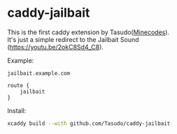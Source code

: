 # caddy-jailbait

This is the first caddy extension by Tasudo([Minecodes](https://github.com/Minecodes)).<br/>
It's just a simple redirect to the Jailbait Sound (https://youtu.be/2okC8Sd4_C8).

Example:

```Caddyfile
jailbait.example.com

route {
    jailbait
}
```

Install:
```bash
xcaddy build --with github.com/Tasudo/caddy-jailbait
```